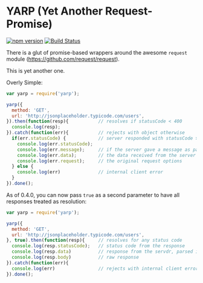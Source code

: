 YARP (Yet Another Request-Promise)
==================================

[![npm version](https://badge.fury.io/js/yarp.svg)](http://badge.fury.io/js/yarp)
[![Build Status](https://travis-ci.org/dialexa/yarp.svg)](https://travis-ci.org/dialexa/yarp)

There is a glut of promise-based wrappers around the awesome `request` module (https://github.com/request/request).

This is yet another one.

Overly Simple:

```javascript
var yarp = require('yarp');

yarp({
  method: 'GET',
  url: 'http://jsonplaceholder.typicode.com/users',
}).then(function(resp){           // resolves if statusCode < 400
  console.log(resp);
}).catch(function(err){           // rejects with object otherwise
  if(err.statusCode) {            // server responded with statusCode >= 400
    console.log(err.statusCode);
    console.log(err.message);     // if the server gave a message as part of its response
    console.log(err.data);        // the data received from the server (if present)
    console.log(err.request);     // the original request options
  } else {
    console.log(err)              // internal client error
  }
}).done();
```

As of 0.4.0, you can now pass `true` as a second parameter to have all responses treated as resolution:

```javascript
var yarp = require('yarp');

yarp({
  method: 'GET',
  url: 'http://jsonplaceholder.typicode.com/users',
}, true).then(function(resp){     // resolves for any status code
  console.log(resp.statusCode);   // status code from the response
  console.log(resp.data)          // response from the servdr, parsed if valid JSON
  console.log(resp.body)          // raw response
}).catch(function(err){
  console.log(err)                // rejects with internal client error
}).done();
```